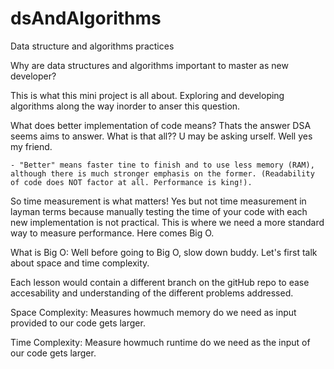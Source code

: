 # dsAndAlgorithms
Data structure and algorithms practices 

Why are data structures and algorithms important to master as new developer? 

This is what this mini project is all about. Exploring and developing algorithms along the way inorder to anser this question. 

What does better implementation of code means? Thats the answer DSA seems aims to answer. What is that all?? U may be asking urself. Well yes my friend.

    - "Better" means faster tine to finish and to use less memory (RAM), although there is much stronger emphasis on the former. (Readability of code does NOT factor at all. Performance is king!). 

So time measurement is what matters! Yes but not time measurement in layman terms because manually testing the time of your code with each new implementation is not practical. This is where we need a more standard way to measure performance. Here comes Big O. 

What is Big O: Well before going to Big O, slow down buddy. Let's first talk about space and time complexity.

Each lesson would contain a different branch on the gitHub repo to ease accesability and understanding of the different problems addressed. 

Space Complexity: Measures howmuch memory do we need as input provided to our code gets larger.

Time Complexity: Measure howmuch runtime do we need as the input of our code gets larger.  